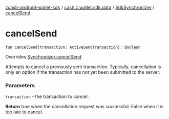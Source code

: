 [zcash-android-wallet-sdk](../../index.md) / [cash.z.wallet.sdk.data](../index.md) / [SdkSynchronizer](index.md) / [cancelSend](./cancel-send.md)

# cancelSend

`fun cancelSend(transaction: `[`ActiveSendTransaction`](../-active-send-transaction/index.md)`): `[`Boolean`](https://kotlinlang.org/api/latest/jvm/stdlib/kotlin/-boolean/index.html)

Overrides [Synchronizer.cancelSend](../-synchronizer/cancel-send.md)

Attempts to cancel a previously sent transaction. Typically, cancellation is only an option if the transaction
has not yet been submitted to the server.

### Parameters

`transaction` - the transaction to cancel.

**Return**
true when the cancellation request was successful. False when it is too late to cancel.

